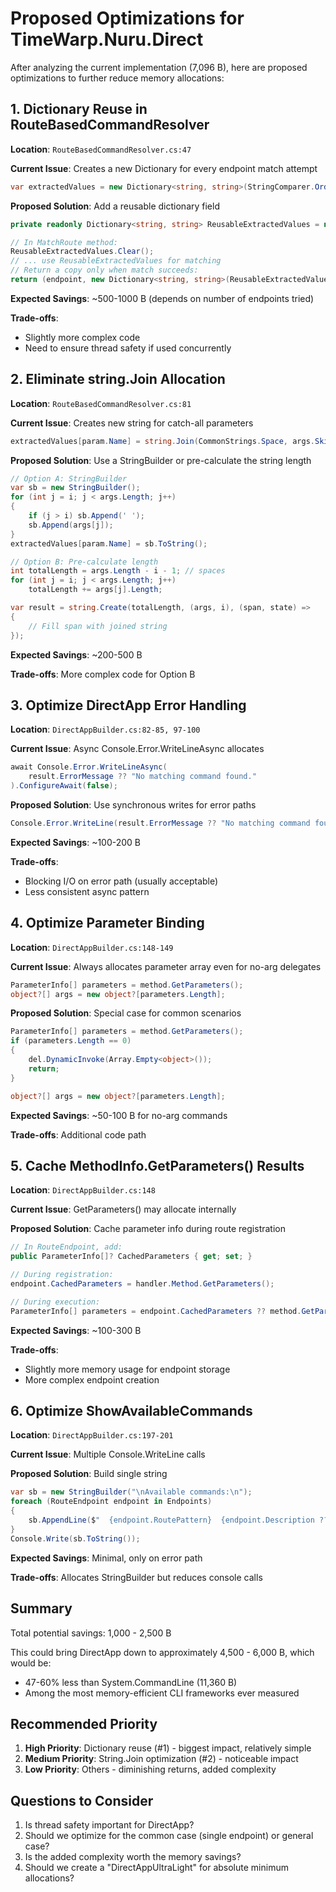 # Proposed Optimizations for TimeWarp.Nuru.Direct

After analyzing the current implementation (7,096 B), here are proposed optimizations to further reduce memory allocations:

## 1. Dictionary Reuse in RouteBasedCommandResolver

**Location**: `RouteBasedCommandResolver.cs:47`

**Current Issue**: Creates a new Dictionary for every endpoint match attempt
```csharp
var extractedValues = new Dictionary<string, string>(StringComparer.OrdinalIgnoreCase);
```

**Proposed Solution**: Add a reusable dictionary field
```csharp
private readonly Dictionary<string, string> ReusableExtractedValues = new(StringComparer.OrdinalIgnoreCase);

// In MatchRoute method:
ReusableExtractedValues.Clear();
// ... use ReusableExtractedValues for matching
// Return a copy only when match succeeds:
return (endpoint, new Dictionary<string, string>(ReusableExtractedValues, StringComparer.OrdinalIgnoreCase));
```

**Expected Savings**: ~500-1000 B (depends on number of endpoints tried)

**Trade-offs**: 
- Slightly more complex code
- Need to ensure thread safety if used concurrently

## 2. Eliminate string.Join Allocation

**Location**: `RouteBasedCommandResolver.cs:81`

**Current Issue**: Creates new string for catch-all parameters
```csharp
extractedValues[param.Name] = string.Join(CommonStrings.Space, args.Skip(i));
```

**Proposed Solution**: Use a StringBuilder or pre-calculate the string length
```csharp
// Option A: StringBuilder
var sb = new StringBuilder();
for (int j = i; j < args.Length; j++)
{
    if (j > i) sb.Append(' ');
    sb.Append(args[j]);
}
extractedValues[param.Name] = sb.ToString();

// Option B: Pre-calculate length
int totalLength = args.Length - i - 1; // spaces
for (int j = i; j < args.Length; j++)
    totalLength += args[j].Length;

var result = string.Create(totalLength, (args, i), (span, state) =>
{
    // Fill span with joined string
});
```

**Expected Savings**: ~200-500 B

**Trade-offs**: More complex code for Option B

## 3. Optimize DirectApp Error Handling

**Location**: `DirectAppBuilder.cs:82-85, 97-100`

**Current Issue**: Async Console.Error.WriteLineAsync allocates
```csharp
await Console.Error.WriteLineAsync(
    result.ErrorMessage ?? "No matching command found."
).ConfigureAwait(false);
```

**Proposed Solution**: Use synchronous writes for error paths
```csharp
Console.Error.WriteLine(result.ErrorMessage ?? "No matching command found.");
```

**Expected Savings**: ~100-200 B

**Trade-offs**: 
- Blocking I/O on error path (usually acceptable)
- Less consistent async pattern

## 4. Optimize Parameter Binding

**Location**: `DirectAppBuilder.cs:148-149`

**Current Issue**: Always allocates parameter array even for no-arg delegates
```csharp
ParameterInfo[] parameters = method.GetParameters();
object?[] args = new object?[parameters.Length];
```

**Proposed Solution**: Special case for common scenarios
```csharp
ParameterInfo[] parameters = method.GetParameters();
if (parameters.Length == 0)
{
    del.DynamicInvoke(Array.Empty<object>());
    return;
}

object?[] args = new object?[parameters.Length];
```

**Expected Savings**: ~50-100 B for no-arg commands

**Trade-offs**: Additional code path

## 5. Cache MethodInfo.GetParameters() Results

**Location**: `DirectAppBuilder.cs:148`

**Current Issue**: GetParameters() may allocate internally

**Proposed Solution**: Cache parameter info during route registration
```csharp
// In RouteEndpoint, add:
public ParameterInfo[]? CachedParameters { get; set; }

// During registration:
endpoint.CachedParameters = handler.Method.GetParameters();

// During execution:
ParameterInfo[] parameters = endpoint.CachedParameters ?? method.GetParameters();
```

**Expected Savings**: ~100-300 B

**Trade-offs**: 
- Slightly more memory usage for endpoint storage
- More complex endpoint creation

## 6. Optimize ShowAvailableCommands

**Location**: `DirectAppBuilder.cs:197-201`

**Current Issue**: Multiple Console.WriteLine calls

**Proposed Solution**: Build single string
```csharp
var sb = new StringBuilder("\nAvailable commands:\n");
foreach (RouteEndpoint endpoint in Endpoints)
{
    sb.AppendLine($"  {endpoint.RoutePattern}  {endpoint.Description ?? ""}");
}
Console.Write(sb.ToString());
```

**Expected Savings**: Minimal, only on error path

**Trade-offs**: Allocates StringBuilder but reduces console calls

## Summary

Total potential savings: 1,000 - 2,500 B

This could bring DirectApp down to approximately 4,500 - 6,000 B, which would be:
- 47-60% less than System.CommandLine (11,360 B)
- Among the most memory-efficient CLI frameworks ever measured

## Recommended Priority

1. **High Priority**: Dictionary reuse (#1) - biggest impact, relatively simple
2. **Medium Priority**: String.Join optimization (#2) - noticeable impact
3. **Low Priority**: Others - diminishing returns, added complexity

## Questions to Consider

1. Is thread safety important for DirectApp?
2. Should we optimize for the common case (single endpoint) or general case?
3. Is the added complexity worth the memory savings?
4. Should we create a "DirectAppUltraLight" for absolute minimum allocations?